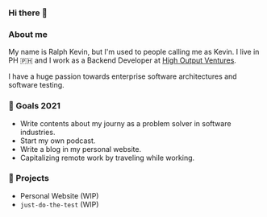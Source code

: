 ### Hi there 👋

### About me
My name is Ralph Kevin, but I'm used to people calling me as Kevin. I live in PH 🇵🇭 and I work as a Backend Developer at [High Output Ventures](https://www.hov.co/).

I have a huge passion towards enterprise software architectures and software testing.

### 🌱 Goals 2021
- Write contents about my journy as a problem solver in software industries.
- Start my own podcast.
- Write a blog in my personal website.
- Capitalizing remote work by traveling while working.

### 🔭 Projects
- Personal Website (WIP)
- `just-do-the-test` (WIP)

<!--
**ralphcasipe1/ralphcasipe1** is a ✨ _special_ ✨ repository because its `README.md` (this file) appears on your GitHub profile.

Here are some ideas to get you started:

- 🔭 I’m currently working on ...
- 🌱 I’m currently learning ...
- 👯 I’m looking to collaborate on ...
- 🤔 I’m looking for help with ...
- 💬 Ask me about ...
- 📫 How to reach me: ...
- 😄 Pronouns: ...
- ⚡ Fun fact: ...
-->
